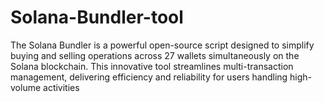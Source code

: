 # Solana-Bundler-tool
 The Solana Bundler is a powerful open-source script designed to simplify buying and selling operations across 27 wallets simultaneously on the Solana blockchain. This innovative tool streamlines multi-transaction management, delivering efficiency and reliability for users handling high-volume activities
